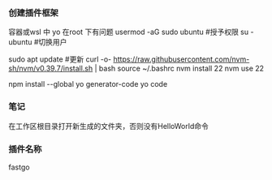 
### 创建插件框架
容器或wsl 中 yo 在root 下有问题
usermod -aG sudo ubuntu #授予权限
su - ubuntu #切换用户

sudo apt update #更新
curl -o- https://raw.githubusercontent.com/nvm-sh/nvm/v0.39.7/install.sh | bash
source ~/.bashrc
nvm install 22
nvm use 22

npm install --global yo generator-code 
yo code

### 笔记
在工作区根目录打开新生成的文件夹，否则没有HelloWorld命令

### 插件名称
fastgo

